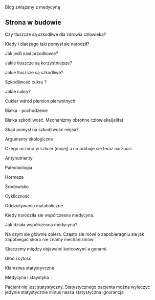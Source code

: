 Blog związany z medycyną

## Strona w budowie

Czy tłuszcze są szkodliwe dla zdrowia człowieka?

Kiedy i dlaczego taki pomysł sie narodził?

Jak jedli nasi przodkowie?

Jakie tłuszcze są korzystniejsze?

Jakie tłuszcze są szkodliwe?

Szkodliwość cukru ?

Jakie cukry?

Cukier wśród plemion pierwotnych

Białka - pochodzenie

Białka szkodliwość. Mechanizmy obronne człowieka(jelita)

Skąd pomysł na szkodliwość mięsa?

Argumenty ekologiczne

Czego uczono w szkole (mojej) a co próbuje się teraz narzucić.

Antynutrienty

Paleobiologia

Hormeza

Środowisko

Cykliczność

Oddziaływania mataboliczne

Kiedy narodziła sie współczesna medycyna.

Jak działa współczesna medycyna?

Na czym sie głównie opiera. Często sie mówi o zapobieragniu ale jak zapobiegać skoro nie znamy mechanizmów

Skaczemy między objawami końcowymi a genami.

Głód i sytość

Kłamstwa statystyvczne

Medycyna i staystyka

Pacjent nie jest statystyczny. Statystycznego pacjenta można wyleczyć jedynie statystycznie minus nasza statystyczna ignorancja
